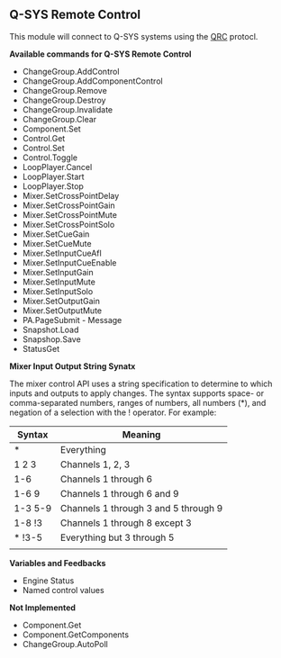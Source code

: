 ## Q-SYS Remote Control

This module will connect to Q-SYS systems using the [QRC](https://q-syshelp.qsc.com/#External_Control_APIs/QRC/QRC_Overview.htm) protocl.

**Available commands for Q-SYS Remote Control**

- ChangeGroup.AddControl
- ChangeGroup.AddComponentControl
- ChangeGroup.Remove
- ChangeGroup.Destroy
- ChangeGroup.Invalidate
- ChangeGroup.Clear
- Component.Set
- Control.Get
- Control.Set
- Control.Toggle
- LoopPlayer.Cancel
- LoopPlayer.Start
- LoopPlayer.Stop
- Mixer.SetCrossPointDelay
- Mixer.SetCrossPointGain
- Mixer.SetCrossPointMute
- Mixer.SetCrossPointSolo
- Mixer.SetCueGain
- Mixer.SetCueMute
- Mixer.SetInputCueAfl
- Mixer.SetInputCueEnable
- Mixer.SetInputGain
- Mixer.SetInputMute
- Mixer.SetInputSolo
- Mixer.SetOutputGain
- Mixer.SetOutputMute
- PA.PageSubmit - Message
- Snapshot.Load
- Snapshop.Save
- StatusGet

**Mixer Input Output String Synatx**

The mixer control API uses a string specification to determine to which inputs and outputs to apply changes. The syntax supports space- or comma-separated numbers, ranges of numbers, all numbers (*), and negation of a selection with the ! operator. For example:

| Syntax     | Meaning                              |
| ---------- | ------------------------------------ |
| *          | Everything                           |
| 1 2 3      | Channels 1, 2, 3                     |
| 1-6        | Channels 1 through 6                 |
| 1-6 9      | Channels 1 through 6 and 9           |
| 1-3 5-9    | Channels 1 through 3 and 5 through 9 |
| 1-8 !3     | Channels 1 through 8 except 3        |
| * !3-5     | Everything but 3 through 5           |
|            |                                      |


**Variables and Feedbacks**

- Engine Status
- Named control values

**Not Implemented**

- Component.Get
- Component.GetComponents
- ChangeGroup.AutoPoll
